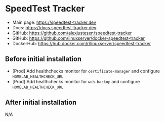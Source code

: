 # SpeedTest Tracker

- Main page: <https://speedtest-tracker.dev>
- Docs: <https://docs.speedtest-tracker.dev>
- GitHub: <https://github.com/alexjustesen/speedtest-tracker>
- GitHub: <https://github.com/linuxserver/docker-speedtest-tracker>
- DockerHub: <https://hub.docker.com/r/linuxserver/speedtest-tracker>

## Before initial installation

- \[Prod\] Add healthchecks monitor for `certificate-manager` and configure `HOMELAB_HEALTHCHECK_URL`
- \[Prod\] Add healthchecks monitor for `web-backup` and configure `HOMELAB_HEALTHCHECK_URL`

## After initial installation

N/A

